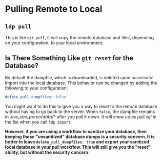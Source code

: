 <!--
id: pull
tags: ''
-->

# Pulling Remote to Local

## `ldp pull`

This is like `git pull`, it will copy the remote database and files, depending on your configuration, to your local environment.

## Is There Something Like `git reset` for the Database?

By default the dumpfile, which is downloaded, is deleted upon successful import into the local database.  This behavior can be changed by adding the following to your configuration:

```yaml
delete_pull_dumpfiles: false
```

You might want to do this to give you a way to reset to the remote database without having to go back to the server.  When `false`,  the dumpfile remains in _.live_dev_porter/data/*_ after you pull it down. It will show up as _pull.sql_ in the list when you call `ldp import`.

**However, if you are using a workflow to sanitize your database, then keeping these "unsanitized" database dumps is a security concern.  It is better to leave `delete_pull_dumpfiles: true` and export your sanitized local database in your pull workflow.  This will still give you the "reset" ability, but without the security concern.**
